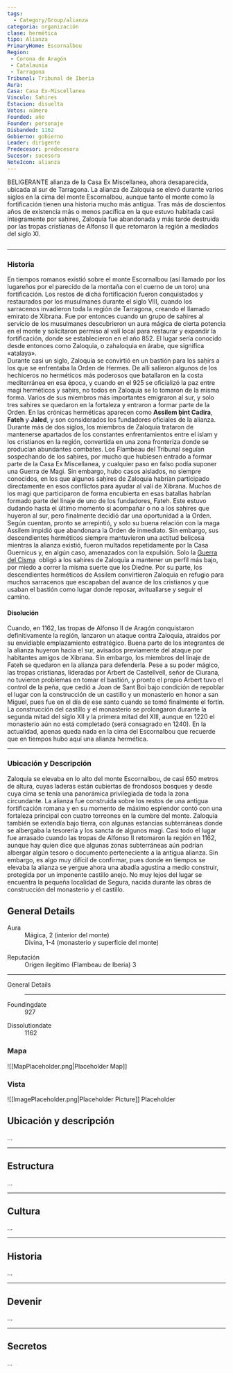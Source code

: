 ```yaml
---
tags:
  - Category/Group/alianza
categoria: organización
clase: hermética
tipo: Alianza
PrimaryHome: Escornalbou 
Region:
 - Corona de Aragón 
 - Catalaunia 
 - Tarragona 
Tribunal: Tribunal de Iberia 
Aura: 
Casa: Casa Ex-Miscellanea 
Vinculo: Sahires 
Estacion: disuelta 
Votos: número
Founded: año
Founder: personaje
Disbanded: 1162 
Gobierno: gobierno
Leader: dirigente
Predecesor: predecesora
Sucesor: sucesora
NoteIcon: alianza
---
```


 <section class="wa-section main-content"><p>BELIGERANTE alianza de la <span data-article-privacy="private" data-article-id="8c7af5ab-0235-477a-aaa3-d5a76db807a6" data-template-type="organization" class="private-article article-unlinked entity-link wa-link">Casa Ex Miscellanea</span>, ahora desaparecida, ubicada al sur de <span data-article-privacy="private" data-article-id="895fb4b1-a1f7-4e9a-8af2-5e017a69dac1" data-template-type="settlement" class="private-article article-unlinked entity-link wa-link">Tarragona</span>. La alianza de Zaloquia se elevó durante varios siglos en la cima del monte <span data-article-privacy="private" data-article-id="e3a7bb1c-c9a9-44c1-a584-0d46e6b68692" data-template-type="location" class="private-article article-unlinked entity-link wa-link">Escornalbou</span>, aunque tanto el monte como la fortificación tienen una historia mucho más antigua. Tras más de doscientos años de existencia más o menos pacífica en la que estuvo habitada casi íntegramente por saḥires, Zaloquia fue abandonada y más tarde destruida por las tropas cristianas de Alfonso II que retomaron la región a mediados del siglo XI.
</p><div id="c6bad516ab92e6b249d658df212fdcd5" class="visibility-toggler image-thumb-container user-css-image-thumbnail position-relative padding-10 "><img src="https://worldanvil.com/uploads/images/ae03218c57d8d84cc976f2bf94eb301a.png" alt title="zaloquia2.png" /></div>
<hr /><h3>Historia</h3>
En tiempos romanos existió sobre el monte Escornalbou (así llamado por los lugareños por el parecido de la montaña con el cuerno de un toro) una fortificación. Los restos de dicha fortificación fueron conquistados y restaurados por los musulmanes durante el siglo VIII, cuando los sarracenos invadieron toda la región de Tarragona, creando el llamado emirato de Xibrana.
Fue por entonces cuando un grupo de saḥires al servicio de los musulmanes descubrieron un aura mágica de cierta potencia en el monte y solicitaron permiso al valí local para restaurar y expandir la fortificación, donde se establecieron en el año 852. El lugar sería conocido desde entonces como Zaloquia, o zahaloquia en árabe, que significa «atalaya».
<br />
Durante casi un siglo, Zaloquia se convirtió en un bastión para los saḥirs a los que se enfrentaba la <span class="article-link article-explorer-link entity-link wa-link" data-article-privacy="public" data-article-id="84d6f542-1f90-406c-b123-0d1f80c1fc0c" data-template-type="organization" data-article="84d6f542-1f90-406c-b123-0d1f80c1fc0c">Orden de Hermes</span>. De allí salieron algunos de los hechiceros no herméticos más poderosos que batallaron en la costa mediterránea en esa época, y cuando en el 925 se oficializó la paz entre magi herméticos y saḥirs, no todos en Zaloquia se lo tomaron de la misma forma. Varios de sus miembros más importantes emigraron al sur, y solo tres saḥires se quedaron en la fortaleza y entraron a formar parte de la Orden. En las crónicas herméticas aparecen como <b>Assilem ḅint Cadira</b>, <b>Fateh</b> y <b>Jaled</b>, y son considerados los fundadores oficiales de la alianza.
<br />
Durante más de dos siglos, los miembros de Zaloquia trataron de mantenerse apartados de los constantes enfrentamientos entre el islam y los cristianos en la región, convertida en una zona fronteriza donde se producían abundantes combates. Los <span data-article-privacy="private" data-article-id="ce2a9051-66df-4b44-93c1-65d7d36ea53b" data-template-type="organization" class="private-article article-unlinked entity-link wa-link">Flambeau</span> del Tribunal seguían sospechando de los saḥires, por mucho que hubiesen entrado a formar parte de la <span data-article-privacy="private" data-article-id="8c7af5ab-0235-477a-aaa3-d5a76db807a6" data-template-type="organization" class="private-article article-unlinked entity-link wa-link">Casa Ex Miscellanea</span>, y cualquier paso en falso podía suponer una Guerra de Magi. Sin embargo, hubo casos aislados, no siempre conocidos, en los que algunos saḥires de Zaloquia
habrían participado directamente en esos conflictos para ayudar al valí de Xibrana. Muchos de los magi que participaron de forma encubierta en esas batallas habrían formado parte del linaje de uno de los fundadores, Fateh. Este estuvo dudando hasta el último momento si acompañar o no a los saḥires que huyeron al sur, pero finalmente decidió dar una oportunidad a la Orden. Según cuentan, pronto se arrepintió, y solo su buena relación con la maga Assilem impidió que
abandonara la Orden de inmediato. Sin embargo, sus descendientes herméticos siempre mantuvieron una actitud belicosa mientras la alianza existió, fueron multados repetidamente por la Casa Guernicus y, en algún caso, amenazados con la expulsión. Solo la <a href="/w/europa-mythica-montedemo/h/20b44dd0-d598-4759-abd7-b88af7d21eaf">Guerra del Cisma</a>  obligó a los saḥires de Zaloquia a mantener un perfil más bajo, por miedo a correr la misma suerte que los Diedne. Por su parte, los descendientes herméticos de Assilem convirtieron Zaloquia en refugio para muchos sarracenos que escapaban del avance de los cristianos y que usaban el bastión como lugar donde reposar, avituallarse y seguir el camino.
<br />
<h4>Disolución</h4>
Cuando, en 1162, las tropas de Alfonso II de Aragón conquistaron definitivamente la región, lanzaron un ataque contra Zaloquia, atraídos por su envidiable emplazamiento estratégico. Buena parte de los integrantes de la alianza huyeron hacia el sur, avisados previamente del ataque por habitantes amigos de Xibrana. Sin embargo, los miembros del linaje de Fateh se quedaron en la alianza para defenderla. Pese a su poder mágico, las tropas cristianas, lideradas por Arbert de Castellvell, señor de Ciurana, no tuvieron problemas en tomar el bastión, y pronto el propio Arbert tuvo el control de la peña, que cedió a Joan de Sant Boi bajo condición de repoblar el lugar con la construcción de un castillo y un monasterio en honor a san Miguel, pues fue en el día de ese santo cuando se tomó finalmente el fortín. La construcción del castillo y el monasterio se prolongaron durante la segunda mitad del siglo XII y la primera mitad del XIII, aunque en 1220 el monasterio aún no está completado (será consagrado en 1240). En la actualidad, apenas queda nada en la cima del Escornalbou que recuerde que en tiempos hubo aquí una alianza hermética.
<hr /><h3>Ubicación y Descripción</h3>
Zaloquia se elevaba en lo alto del monte Escornalbou, de casi 650 metros de altura, cuyas laderas están cubiertas de frondosos bosques y desde cuya cima se tenía una panorámica privilegiada de toda la zona circundante. La alianza fue construida sobre los restos de una antigua fortificación romana y en su momento de máximo esplendor contó con una fortaleza principal con cuatro torreones en la cumbre del monte. Zaloquia también se extendía bajo tierra, con algunas estancias subterráneas donde se albergaba la tesorería y los sancta de algunos magi. Casi todo el lugar fue arrasado cuando las tropas de Alfonso II retomaron la región en 1162, aunque hay quien dice que algunas zonas subterráneas aún podrían albergar algún tesoro o documento perteneciente a la antigua alianza. Sin embargo, es algo muy difícil de confirmar, pues donde en tiempos se elevaba la alianza se yergue ahora una abadía agustina a medio construir, protegida por un imponente castillo anejo. No muy lejos del lugar se encuentra la pequeña localidad de Segura, nacida durante las obras de construcción del monasterio y el castillo.
<div id="f537b78cbd3e9f4d4728d36bdf02822e" class="visibility-toggler image-thumb-container user-css-image-thumbnail position-relative padding-10 "><img src="https://worldanvil.com/uploads/images/591ab18fb8c0ce3e4364363571039c4c.png" alt title="zaloquia1.png" /></div><p></p></section>  <section data-section-id="sidepanelcontent" class="wa-section public"><h2>General Details</h2>
<p></p><div class="visibility-toggler" id="6ed3cf13906dc93a2f205a19e122c640"> 
          <dt class="phrase-key">Aura</dt>
          <dd class="phrase-value"> Mágica, 2 (interior del monte)<br />Divina, 1-4 (monasterio y superficie del monte) </dd>
        </div> 
<div class="visibility-toggler" id="2129a449df81b3d4f02343d1ea4e6fce"> 
          <dt class="phrase-key">Reputación</dt>
          <dd class="phrase-value"> Origen ilegitimo (Flambeau de Iberia) 3 </dd>
        </div><p></p><hr /></section><section data-section-id="sidebarcontentbottom" class="wa-section public"><dl><dt>General Details</dt><dd>	

<hr /></dd></dl></section><section data-section-id="foundingDate" class="wa-section public"><dl><dt>Foundingdate</dt><dd>927</dd></dl></section><section data-section-id="dissolutionDate" class="wa-section public"><dl><dt>Dissolutiondate</dt><dd>1162</dd></dl></section>   

### Mapa
![[MapPlaceholder.png|Placeholder Map]]
### Vista
![[ImagePlaceholder.png|Placeholder Picture]]
Placeholder

## Ubicación y descripción
...
***
## Estructura
...
***
## Cultura
...
***
## Historia
...
***
## Devenir
...
***
## Secretos 
...
